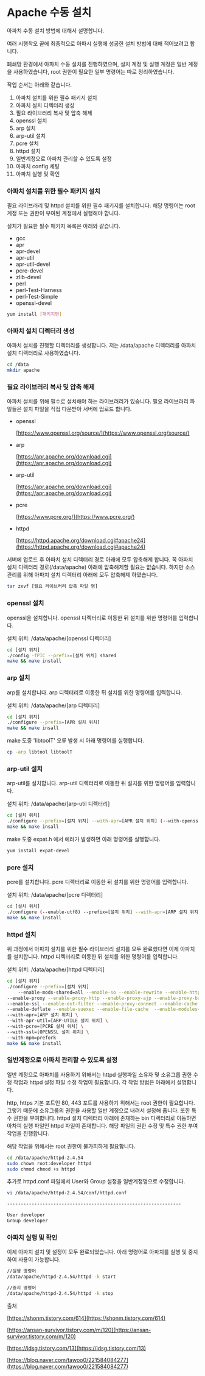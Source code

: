 # Apache 수동 설치

아파치 수동 설치 방법에 대해서 설명합니다.

여러 시행착오 끝에 최종적으로 아파시 실행에 성공한 설치 방법에 대해 적어보려고 합니다.

폐쇄망 환경에서 아파치 수동 설치를 진행하였으며, 설치 계정 및 실행 계정은 일반 계정을 사용하였습니다, root 권한이 필요한 일부 명령어는 따로 정리하였습니다.

작업 순서는 아래와 같습니다.

1. 아파치 설치를 위한 필수 패키지 설치
2. 아파치 설치 디렉터리 생성
3. 필요 라이브러리 복사 및 압축 해제
4. openssl  설치
5. arp 설치
6. arp-util 설치
7. pcre 설치
8. httpd 설치
9. 일반계정으로 아파치 관리할 수 있도록 설정
10. 아파치 config 세팅
11. 아파치 실행 및 확인

### 아파치 설치를 위한 필수 패키지 설치

필요 라이브러리 및 httpd 설치를 위한 필수 패키지를 설치합니다. 해당 명령어는 root  계정 또는 권한이 부여된 계정에서 실행해야 합니다.

설치가 필요한 필수 패키지 목록은 아래와 같습니다.

- gcc
- apr
- apr-devel
- apr-util
- apr-util-devel
- pcre-devel
- zlib-devel
- perl
- perl-Test-Harness
- perl-Test-Simple
- openssl-devel

```bash
yum install [패키지명]
```

### 아파치 설치 디렉터리 생성

아파치 설치를 진행할 디렉터리를 생성합니다. 저는 /data/apache 디렉터리를 아파치 설치 디렉터리로 사용하였습니다.

```bash
cd /data
mkdir apache
```

### 필요 라이브러리 복사 및 압축 해제

아파치 설치를 위해 필수로 설치해야 하는 라이브러리가 있습니다. 필요 라이브러리 파일들은 설치 파일을 직접 다운받아 서버에 업로드 합니다. 

- openssl
    
    [https://www.openssl.org/source/](https://www.openssl.org/source/)
    
- arp
    
    [https://apr.apache.org/download.cgi](https://apr.apache.org/download.cgi)
    
- arp-util
    
    [https://apr.apache.org/download.cgi](https://apr.apache.org/download.cgi)
    
- pcre
    
    [https://www.pcre.org/](https://www.pcre.org/)
    
- httpd
    
    [https://httpd.apache.org/download.cgi#apache24](https://httpd.apache.org/download.cgi#apache24)    

서버에 업로드 후 아파치 설치 디렉터리 경로 아래에 모두 압축해제 합니다. 꼭 아파치 설치 디렉터리 경로(/data/apache) 아래에 압축해제할 필요는 없습니다. 하지만 소스 관리를 위해 아파치 설치 디렉터리 아래에 모두 압축해제 하였습니다.

```bash
tar zxvf [필요 라이브러리 압축 파일 명]
```

### openssl  설치

openssl을 설치합니다. openssl 디렉터리로 이동한 뒤 설치를 위한 명령어를 입력합니다. 

설치 위치: /data/apache/[openssl 디렉터리]

```bash
cd [설치 위치]
./config -fPIC --prefix=[설치 위치] shared
make && make install
```

### arp 설치

arp를 설치합니다. arp 디렉터리로 이동한 뒤 설치를 위한 명령어를 입력합니다.

설치 위치:  /data/apache/[arp 디렉터리]

```bash
cd [설치 위치]
./configure --prefix=[APR 설치 위치]
make && make insall
```

make 도중 'libtoolT' 오류 발생 시 아래 명령어를 실행합니다. 

```bash
cp -arp libtool libtoolT
```

### arp-util 설치

arp-util를 설치합니다. arp-util 디렉터리로 이동한 뒤 설치를 위한 명령어를 입력합니다.

설치 위치:  /data/apache/[arp-util 디렉터리]

```bash
cd [설치 위치]
./configure --prefix=[설치 위치] --with-apr=[APR 설치 위치] (--with-openssl=[설치 위치])
make && make insall
```

make 도중 expat.h 에서 에러가 발생하면 아래 명령어를 실행합니다.

```bash
yum install expat-devel
```

### pcre 설치

pcre를 설치합니다. pcre 디렉터리로 이동한 뒤 설치를 위한 명령어를 입력합니다.

설치 위치:  /data/apache/[pcre 디렉터리]

```bash
cd [설치 위치]
./configure (--enable-utf8) --prefix=[설치 위치] --with-apr=[ARP 설치 위치]
make && make install
```

### httpd 설치

 위 과정에서 아파치 설치를 위한 필수 라이브러리 설치를 모두 완료했다면 이제 아파치를 설치합니다. httpd 디렉터리로 이동한 뒤 설치를 위한 명령어를 입력합니다.

설치 위치:  /data/apache/[httpd 디렉터리]

```bash
cd [설치 위치]
./configure --prefix=[설치 위치] 
	--enable-mods-shared=all --enable-so --enable-rewrite --enable-http \
--enable-proxy --enable-proxy-http --enable-proxy-ajp --enable-proxy-balaner \
--enable-ssl --enable-ext-filter --enable-proxy-connect --enable-cache \
--enable-deflate --enable-suexec --enable-file-cache  --enable-modules=all \
--with-apr=[ARP 설치 위치] \
--with-apr-util=[ARP-UTILE 설치 위치] \
--with-pcre=[PCRE 설치 위치] \
--with-ssl=[OPENSSL 설치 위치] \
--with-mpm=prefork
make && make install
```

### 일반계정으로 아파치 관리할 수 있도록 설정

일반 계정으로 아파치를 사용하기 위해서는 httpd 실행파일 소유자 및 소유그룹 권한 수정 작업과 httpd 설정 파일 수정 작업이 필요합니다. 각 작업 방법은 아래에서 설명합니다.

http, https 기본 포트인 80, 443 포트를 사용하기 위해서는 root 권한이 필요합니다. 그렇기 때문에 소유그룹의 권한을 사용할 일반 계정으로 내려서 설정해 줍니다. 또한 특수 권한을 부여합니다. httpd 설치 디렉터리 아래에 존재하는 bin 디렉터리로 이동하면 아차피 실행 파일인 httpd 파일이 존재합니다. 해당 파일의 권한 수정 및 특수 권한 부여 작업을 진행합니다.

해당 작업을 위해서는 root 권한이 불가피하게 필요합니다.

```bash
cd /data/apache/httpd-2.4.54
sudo chown root:developer httpd
sudo chmod chmod +s httpd
```

추가로 httpd.conf 파일에서 User와 Group 설정을 일반계정명으로 수정합니다.

```bash
vi /data/apache/httpd-2.4.54/conf/httpd.conf

----------------------------------------------------------------

User developer
Group developer
```

### 아파치 실행 및 확인

이제 아파치 설치 및 설정이 모두 완료되었습니다. 아래 명령어로 아파치를 실행 및 중지하여 사용이 가능합니다.

```bash
//실행 명령어
/data/apache/httpd-2.4.54/httpd -k start

//중지 명령어
/data/apache/httpd-2.4.54/httpd -k stop
```

출처

[https://shonm.tistory.com/614](https://shonm.tistory.com/614)

[https://ansan-survivor.tistory.com/m/120](https://ansan-survivor.tistory.com/m/120)

[https://idsg.tistory.com/13](https://idsg.tistory.com/13)

[https://blog.naver.com/tawoo0/221584084277](https://blog.naver.com/tawoo0/221584084277)
